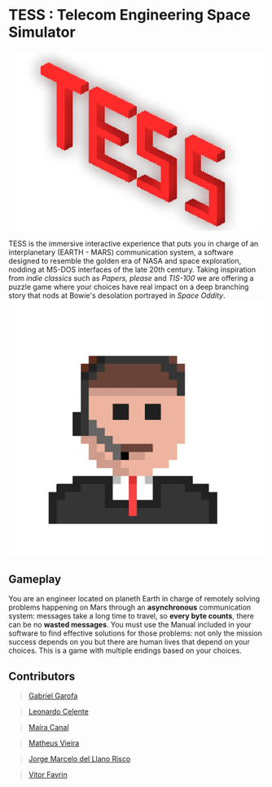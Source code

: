# TESS : Telecom Engineering Space Simulator
![TESS logo](https://github.com/Math-42/NasaSpaceApps/blob/master/assets/images/TESS.png)


TESS is the immersive interactive experience that puts you in charge of an interplanetary (EARTH - MARS) communication system, a software designed to resemble the golden era of NASA and space exploration, nodding at MS-DOS interfaces of the late 20th century.
Taking inspiration from *indie classics* such as *Papers, please* and *TIS-100* we are offering a puzzle game where your choices have real impact on a deep branching story that nods at Bowie's desolation portrayed in *Space Oddity*.
![Consultor](https://github.com/Math-42/NasaSpaceApps/blob/master/assets/images/Consultor.gif)
## Gameplay
You are an engineer located on planeth Earth in charge of remotely solving problems happening on Mars through an **asynchronous** communication system: messages take a long time to travel, so **every byte counts**, there can be no **wasted messages**. You must use the Manual included in your software to find effective solutions for those problems: not only the mission success depends on you but there are human lives that depend on your choices.
This is a game with multiple endings based on your choices.

## Contributors

> [Gabriel Garofa](https://github.com/Ggarofa)

> [Leonardo Celente](https://github.com/leocelente)

> [Maíra Canal](https://github.com/mairacanal)

> [Matheus Vieira](https://github.com/Math-42)

> [Jorge Marcelo del Llano Risco](https://github.com/jorgemrisco) 

> [Vitor Favrin](https://github.com/VitorFCM)
